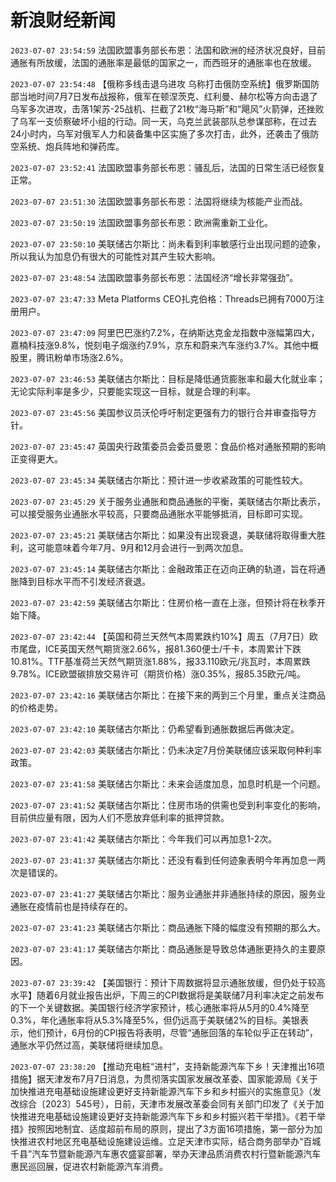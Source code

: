 # 新浪财经新闻
`2023-07-07 23:54:59` 法国欧盟事务部长布恩：法国和欧洲的经济状况良好，目前通胀有所放缓，法国的通胀率是最低的国家之一，而西班牙的通胀率也在放缓。

`2023-07-07 23:54:48` 【俄称多线击退乌进攻 乌称打击俄防空系统】俄罗斯国防部当地时间7月7日发布战报称，俄军在顿涅茨克、红利曼、赫尔松等方向击退了乌军多次进攻，击落1架苏-25战机、拦截了21枚“海马斯”和“飓风”火箭弹，还挫败了乌军一支侦察破坏小组的行动。同一天，乌克兰武装部队总参谋部称，在过去24小时内，乌军对俄军人力和装备集中区实施了多次打击，此外，还袭击了俄防空系统、炮兵阵地和弹药库。

`2023-07-07 23:52:41` 法国欧盟事务部长布恩：骚乱后，法国的日常生活已经恢复正常。

`2023-07-07 23:51:30` 法国欧盟事务部长布恩：法国将继续为核能产业而战。

`2023-07-07 23:50:19` 法国欧盟事务部长布恩：欧洲需重新工业化。

`2023-07-07 23:50:10` 美联储古尔斯比：尚未看到利率敏感行业出现问题的迹象，所以我认为加息仍有很大的可能性对其产生较大影响。

`2023-07-07 23:48:54` 法国欧盟事务部长布恩：法国经济“增长非常强劲”。

`2023-07-07 23:47:33` Meta Platforms CEO扎克伯格：Threads已拥有7000万注册用户。

`2023-07-07 23:47:09` 阿里巴巴涨约7.2%，在纳斯达克金龙指数中涨幅第四大，嘉楠科技涨9.8%，悦刻电子烟涨约7.9%，京东和蔚来汽车涨约3.7%。其他中概股里，腾讯粉单市场涨2.6%。

`2023-07-07 23:46:53` 美联储古尔斯比：目标是降低通货膨胀率和最大化就业率；无论实际利率是多少，只要能实现这一目标，就是合理的利率。

`2023-07-07 23:45:56` 美国参议员沃伦呼吁制定更强有力的银行合并审查指导方针。

`2023-07-07 23:45:47` 英国央行政策委员会委员曼恩：食品价格对通胀预期的影响正变得更大。

`2023-07-07 23:45:34` 美联储古尔斯比：预计进一步收紧政策的可能性较大。

`2023-07-07 23:45:29` 关于服务业通胀和商品通胀的平衡，美联储古尔斯比表示，可以接受服务业通胀水平较高，只要商品通胀水平能够抵消，目标即可实现。

`2023-07-07 23:45:21` 美联储古尔斯比：如果没有出现衰退，美联储将取得重大胜利，这可能意味着今年7月、9月和12月会进行一到两次加息。

`2023-07-07 23:45:14` 美联储古尔斯比：金融政策正在迈向正确的轨道，旨在将通胀降到目标水平而不引发经济衰退。

`2023-07-07 23:42:59` 美联储古尔斯比：住房价格一直在上涨，但预计将在秋季开始下降。

`2023-07-07 23:42:44` 【英国和荷兰天然气本周累跌约10%】周五（7月7日）欧市尾盘，ICE英国天然气期货涨2.66%，报81.360便士/千卡，本周累计下跌10.81%。TTF基准荷兰天然气期货涨1.88%，报33.110欧元/兆瓦时，本周累跌9.78%。ICE欧盟碳排放交易许可（期货价格）涨0.35%，报85.35欧元/吨。

`2023-07-07 23:42:16` 美联储古尔斯比：在接下来的两到三个月里，重点关注商品的价格走势。

`2023-07-07 23:42:10` 美联储古尔斯比：仍希望看到通胀数据后再做决定。

`2023-07-07 23:42:03` 美联储古尔斯比：仍未决定7月份美联储应该采取何种利率政策。

`2023-07-07 23:41:58` 美联储古尔斯比：未来会适度加息，加息时机是一个问题。

`2023-07-07 23:41:52` 美联储古尔斯比：住房市场的供需也受到利率变化的影响，目前供应量有限，因为人们不愿放弃低利率的抵押贷款。

`2023-07-07 23:41:42` 美联储古尔斯比：今年我们可以再加息1-2次。

`2023-07-07 23:41:37` 美联储古尔斯比：还没有看到任何迹象表明今年再加息一两次是错误的。

`2023-07-07 23:41:27` 美联储古尔斯比：服务业通胀并非通胀持续的原因，服务业通胀在疫情前也是持续存在的。

`2023-07-07 23:41:23` 美联储古尔斯比：商品通胀下降的幅度没有预期的那么大。

`2023-07-07 23:41:17` 美联储古尔斯比：商品通胀是导致总体通胀更持久的主要原因。

`2023-07-07 23:39:42` 【美国银行：预计下周数据将显示通胀放缓，但仍处于较高水平】随着6月就业报告出炉，下周三的CPI数据将是美联储7月利率决定之前发布的下一个关键数据。美国银行经济学家预计，核心通胀率将从5月的0.4%降至0.3%，年化通胀率将从5.3%降至5%，但仍远高于美联储2%的目标。美银表示，他们预计，6月份的CPI报告将表明，尽管“通胀回落的车轮似乎正在转动”，通胀水平仍然过高，美联储将继续加息。

`2023-07-07 23:38:20` 【推动充电桩“进村”，支持新能源汽车下乡！天津推出16项措施】据天津发布7月7日消息，为贯彻落实国家发展改革委、国家能源局《关于加快推进充电基础设施建设更好支持新能源汽车下乡和乡村振兴的实施意见》（发改综合〔2023〕545号），日前，天津市发展改革委会同有关部门印发了《关于加快推进充电基础设施建设更好支持新能源汽车下乡和乡村振兴若干举措》。《若干举措》按照因地制宜、适度超前布局的原则，提出了3方面16项措施，第一部分为加快推进农村地区充电基础设施建设运维。立足天津市实际，结合商务部举办“百城千县”汽车节暨新能源汽车惠农盛宴部署，举办天津品质消费农村行暨新能源汽车惠民巡回展，促进农村新能源汽车消费。

